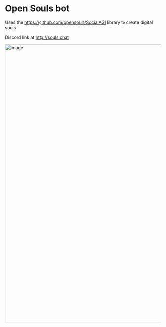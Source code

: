 # Open Souls bot

Uses the https://github.com/opensouls/SocialAGI library to create digital souls

Discord link at http://souls.chat

<img width="896" alt="image" src="https://github.com/opensouls/discordbot/assets/8204988/21e8f6d7-f78d-493c-aacf-ed98c8e4f32f">
